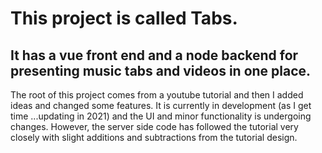 # This project is called Tabs. 
## It has a vue front end and a node backend for presenting music tabs and videos in one place. 

The root of this project comes from a youtube tutorial and then I added ideas and changed some features.
It is currently in development (as I get time ...updating in 2021) and the UI and minor functionality is undergoing changes. 
However, the server side code has followed the tutorial very closely with slight additions and
subtractions from the tutorial design.
